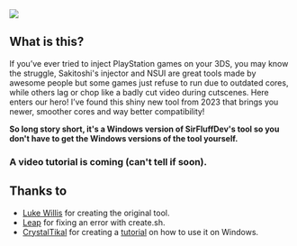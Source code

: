 <img src="https://files.catbox.moe/3zv3ts.png">

## What is this?
If you’ve ever tried to inject PlayStation games on your 3DS, you may know the struggle, Sakitoshi's injector and NSUI are great tools made by awesome people but some games just refuse to run due to outdated cores, while others lag or chop like a badly cut video during cutscenes. Here enters our hero! I’ve found this shiny new tool from 2023 that brings you newer, smoother cores and way better compatibility!

**So long story short, it's a Windows version of SirFluffDev's tool so you don't have to get the Windows versions of the tool yourself.**

### A video tutorial is coming (can't tell if soon).

## Thanks to
- [Luke Willis](https://github.com/SirFluffDev) for creating the original tool.
- [Leap](https://github.com/leapbtw) for fixing an error with create.sh.
- [CrystalTikal](https://gbatemp.net/members/crystaltikal.702551/) for creating a [tutorial](https://gbatemp.net/threads/release-ps1-forwarder-creator.550175/post-10490719) on how to use it on Windows.

